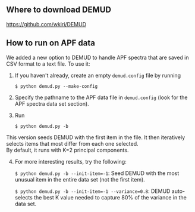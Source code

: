 Where to download DEMUD
-----------------------

https://github.com/wkiri/DEMUD

How to run on APF data
----------------------

We added a new option to DEMUD to handle APF spectra that are saved in 
CSV format to a text file.  To use it:

1. If you haven't already, create an empty `demud.config` file by running

   `$ python demud.py --make-config`

2. Specify the pathname to the APF data file in `demud.config` (look for the
APF spectra data set section). 

3. Run

   `$ python demud.py -b`

This version seeds DEMUD with the first item in the file.  It then
iteratively selects items that most differ from each one selected.  
By default, it runs with K=2 principal components.

4. For more interesting results, try the following:

   `$ python demud.py -b --init-item=-1`: Seed DEMUD with the most
   unusual item in the entire data set (not the first item).

   `$ python demud.py -b --init-item=-1 --variance=0.8`: DEMUD auto-selects
   the best K value needed to capture 80% of the variance in the data set.
